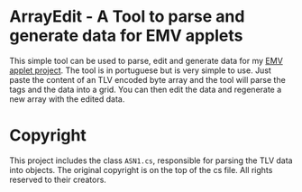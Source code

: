# ArrayEdit - A Tool to parse and generate data for EMV applets

This simple tool can be used to parse, edit and generate data for my [EMV applet project](https://github.com/tiosolid/emv_applet).
The tool is in portuguese but is very simple to use. Just paste the content of an TLV encoded byte array and the tool will parse the tags and the data into a grid. You can then edit the data and regenerate a new array with the edited data.

# Copyright

This project includes the class `ASN1.cs`, responsible for parsing the TLV data into objects. The original copyright is on the top of the cs file. All rights reserved to their creators.